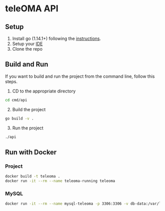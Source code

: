 # teleOMA API

## Setup

1. Install go (1.14.1+) following the [instructions](https://golang.org/dl/).
2. Setup your [IDE](https://www.jetbrains.com/go/download/)
3. Clone the repo

## Build and Run
If you want to build and run the project from the command line, follow this steps.

1. CD to the appropriate directory

```sh
cd cmd/api
```

2. Build the project
```sh
go build -v .
```

3. Run the project
```sh
./api
```

## Run with Docker

### Project
```sh
docker build -t teleoma .
docker run -it --rm --name teleoma-running teleoma
```

### MySQL

```sh
docker run -it --rm --name mysql-teleoma -p 3306:3306 -v db-data:/var/lib/mysql -e MYSQL_ROOT_PASSWORD=teleoma -e MYSQL_PASSWORD=teleoma -e MYSQL_USER=teleoma -e MYSQL_DATABASE=teleoma mysql:8.0.19
```
 
